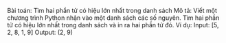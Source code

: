 Bài toán: Tìm hai phần tử có hiệu lớn nhất trong danh sách
Mô tả: Viết một chương trình Python nhận vào một danh sách các số nguyên. Tìm hai phần tử có hiệu lớn nhất trong danh sách và in ra hai phần tử đó.
Ví dụ:
Input: [5, 2, 8, 1, 9]
Output: (2, 9)